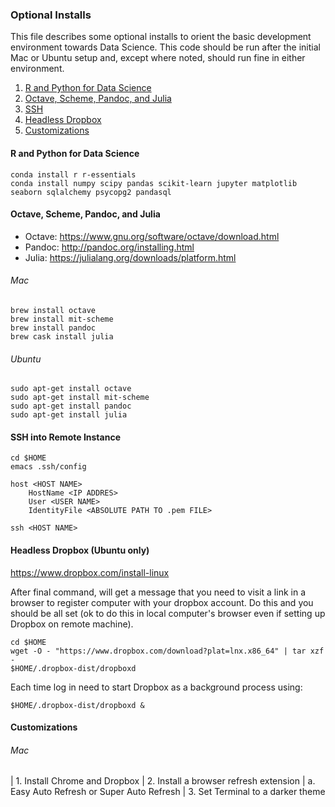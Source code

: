 

### Optional Installs

This file describes some optional installs to orient the basic development environment towards Data Science. This code should be run after the initial Mac or Ubuntu setup and, except where noted, should run fine in either environment.

1. [R and Python for Data Science](#core) 
2. [Octave, Scheme, Pandoc, and Julia](#extra) 
3. [SSH](#ssh) 
4. [Headless Dropbox](#dropbox)
5. [Customizations](#customize)


#### R and Python for Data Science <a id='core'></a>

```
conda install r r-essentials
conda install numpy scipy pandas scikit-learn jupyter matplotlib seaborn sqlalchemy psycopg2 pandasql 
```


#### Octave, Scheme, Pandoc, and Julia <a id='extra'></a>

- Octave: <https://www.gnu.org/software/octave/download.html>
- Pandoc: <http://pandoc.org/installing.html>
- Julia: <https://julialang.org/downloads/platform.html>


###### Mac

```
brew install octave
brew install mit-scheme
brew install pandoc
brew cask install julia
```


###### Ubuntu

```
sudo apt-get install octave
sudo apt-get install mit-scheme
sudo apt-get install pandoc
sudo apt-get install julia
```


#### SSH into Remote Instance <a id='ssh'></a>

```
cd $HOME
emacs .ssh/config
```

```
host <HOST NAME>
    HostName <IP ADDRES>
    User <USER NAME>
    IdentityFile <ABSOLUTE PATH TO .pem FILE>
```

```
ssh <HOST NAME>
```


#### Headless Dropbox (Ubuntu only) <a id='dropbox'></a>

<https://www.dropbox.com/install-linux>

After final command, will get a message that you need to visit a link in a browser to register computer with your dropbox account. Do this and you should be all set (ok to do this in local computer's browser even if setting up Dropbox on remote machine).

```
cd $HOME
wget -O - "https://www.dropbox.com/download?plat=lnx.x86_64" | tar xzf -
$HOME/.dropbox-dist/dropboxd
```

Each time log in need to start Dropbox as a background process using:

```
$HOME/.dropbox-dist/dropboxd &
```


#### Customizations <a id='customize'></a>

###### Mac

| 1. Install Chrome and Dropbox
| 2. Install a browser refresh extension
|     a. Easy Auto Refresh or Super Auto Refresh
| 3. Set Terminal to a darker theme
